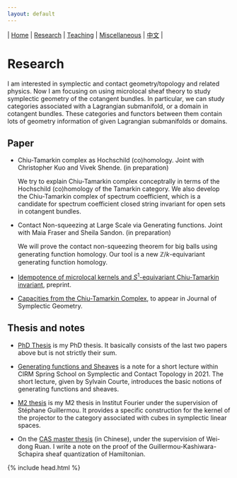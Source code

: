 ```yaml
---
layout: default
---
```




| [Home](index.md)  | [Research](research-en.md)    | [Teaching](teaching-en.md) | [Miscellaneous](miscellaneous-en.md)        | [中文](research-ch.md) |


# Research

I am interested in symplectic and contact geometry/topology and related physics.  Now I am focusing on using microlocal sheaf theory to study symplectic geometry of the cotangent bundles. In particular, we can study categories associated with a Lagrangian submanifold, or a domain in cotangent bundles. These categories and functors between them contain lots of geometry information of given Lagrangian submanifolds or domains.

## Paper

 - Chiu-Tamarkin complex as Hochschild (co)homology. Joint with Christopher Kuo and Vivek Shende. (in preparation)

   We try to explain Chiu-Tamarkin complex conceptrally in terms of the Hochschild (co)homology of the Tamarkin category. We also develop the Chiu-Tamarkin complex of spectrum coefficient, which is a candidate for spectrum coefficient closed string invariant for open sets in cotangent bundles.

 - Contact Non-squeezing at Large Scale via Generating functions. Joint with Maia Fraser and Sheila Sandon. (in preparation)

   We will prove the contact non-squeezing theorem for big balls using generating function homology. Our tool is a new $\mathbb{Z}/k$-equivariant generating function homology.

 - [Idempotence of microlocal kernels and $S^1$-equivariant Chiu-Tamarkin invariant](https://arxiv.org/abs/2306.12316), preprint.
  
 - [Capacities from the Chiu-Tamarkin Complex](https://arxiv.org/abs/2103.05143), to appear in Journal of Symplectic Geometry.
   
   
## Thesis and notes

- [PhD Thesis](Files/PhD_Thesis.pdf) is my PhD thesis. It basically consists of the last two papers above but is not strictly their sum.

- [Generating functions and Sheaves](Files/GF-Sheaves.pdf) is a note for a short lecture within CIRM Spring School on Symplectic and Contact Topology in 2021. The short lecture, given by Sylvain Courte, introduces the basic notions of generating functions and sheaves.

- [M2 thesis](Files/M2_thesis.pdf) is my M2 thesis in Institut Fourier under the supervision of Stéphane Guillermou. It provides a specific construction for the kernel of the projector to the category associated with cubes in symplectic linear spaces.

- On the [CAS master thesis](Files/CAS_Thesis.pdf) (in Chinese), under the supervision of Wei-dong Ruan. I write a note on the proof of the Guillermou-Kashiwara-Schapira sheaf quantization of Hamiltonian.


{% include head.html %}
